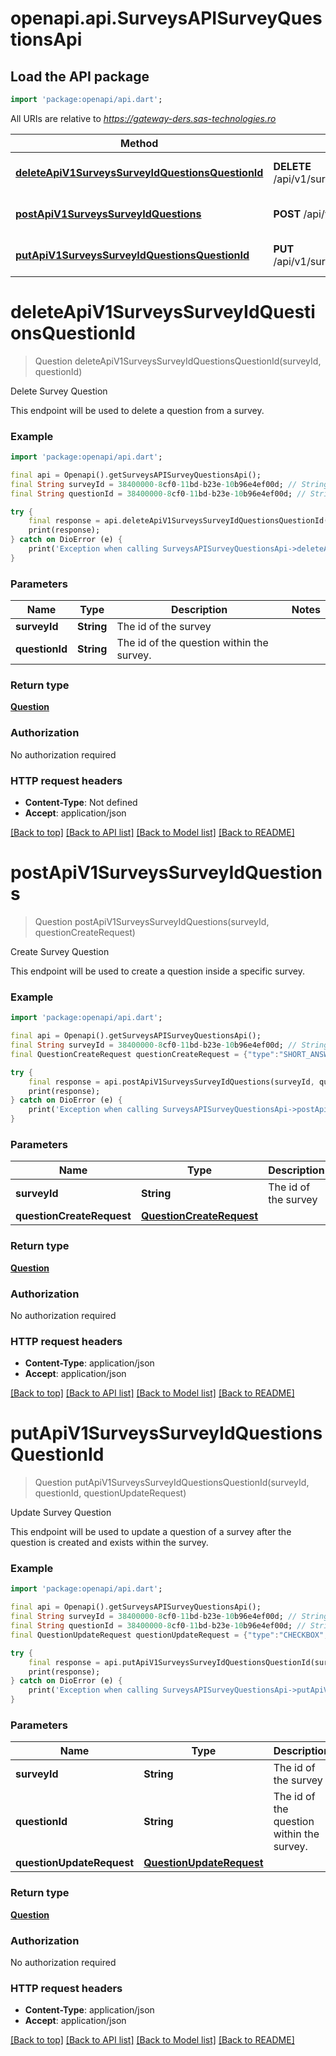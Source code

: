 # openapi.api.SurveysAPISurveyQuestionsApi

## Load the API package
```dart
import 'package:openapi/api.dart';
```

All URIs are relative to *https://gateway-ders.sas-technologies.ro*

Method | HTTP request | Description
------------- | ------------- | -------------
[**deleteApiV1SurveysSurveyIdQuestionsQuestionId**](SurveysAPISurveyQuestionsApi.md#deleteapiv1surveyssurveyidquestionsquestionid) | **DELETE** /api/v1/surveys/{surveyId}/questions/{questionId} | Delete Survey Question
[**postApiV1SurveysSurveyIdQuestions**](SurveysAPISurveyQuestionsApi.md#postapiv1surveyssurveyidquestions) | **POST** /api/v1/surveys/{surveyId}/questions | Create Survey Question
[**putApiV1SurveysSurveyIdQuestionsQuestionId**](SurveysAPISurveyQuestionsApi.md#putapiv1surveyssurveyidquestionsquestionid) | **PUT** /api/v1/surveys/{surveyId}/questions/{questionId} | Update Survey Question


# **deleteApiV1SurveysSurveyIdQuestionsQuestionId**
> Question deleteApiV1SurveysSurveyIdQuestionsQuestionId(surveyId, questionId)

Delete Survey Question

This endpoint will be used to delete a question from a survey.

### Example
```dart
import 'package:openapi/api.dart';

final api = Openapi().getSurveysAPISurveyQuestionsApi();
final String surveyId = 38400000-8cf0-11bd-b23e-10b96e4ef00d; // String | The id of the survey
final String questionId = 38400000-8cf0-11bd-b23e-10b96e4ef00d; // String | The id of the question within the survey.

try {
    final response = api.deleteApiV1SurveysSurveyIdQuestionsQuestionId(surveyId, questionId);
    print(response);
} catch on DioError (e) {
    print('Exception when calling SurveysAPISurveyQuestionsApi->deleteApiV1SurveysSurveyIdQuestionsQuestionId: $e\n');
}
```

### Parameters

Name | Type | Description  | Notes
------------- | ------------- | ------------- | -------------
 **surveyId** | **String**| The id of the survey | 
 **questionId** | **String**| The id of the question within the survey. | 

### Return type

[**Question**](Question.md)

### Authorization

No authorization required

### HTTP request headers

 - **Content-Type**: Not defined
 - **Accept**: application/json

[[Back to top]](#) [[Back to API list]](../README.md#documentation-for-api-endpoints) [[Back to Model list]](../README.md#documentation-for-models) [[Back to README]](../README.md)

# **postApiV1SurveysSurveyIdQuestions**
> Question postApiV1SurveysSurveyIdQuestions(surveyId, questionCreateRequest)

Create Survey Question

This endpoint will be used to create a question inside a specific survey.

### Example
```dart
import 'package:openapi/api.dart';

final api = Openapi().getSurveysAPISurveyQuestionsApi();
final String surveyId = 38400000-8cf0-11bd-b23e-10b96e4ef00d; // String | The id of the survey
final QuestionCreateRequest questionCreateRequest = {"type":"SHORT_ANSWER","required":false,"question":"What was your favorite session?"}; // QuestionCreateRequest | 

try {
    final response = api.postApiV1SurveysSurveyIdQuestions(surveyId, questionCreateRequest);
    print(response);
} catch on DioError (e) {
    print('Exception when calling SurveysAPISurveyQuestionsApi->postApiV1SurveysSurveyIdQuestions: $e\n');
}
```

### Parameters

Name | Type | Description  | Notes
------------- | ------------- | ------------- | -------------
 **surveyId** | **String**| The id of the survey | 
 **questionCreateRequest** | [**QuestionCreateRequest**](QuestionCreateRequest.md)|  | [optional] 

### Return type

[**Question**](Question.md)

### Authorization

No authorization required

### HTTP request headers

 - **Content-Type**: application/json
 - **Accept**: application/json

[[Back to top]](#) [[Back to API list]](../README.md#documentation-for-api-endpoints) [[Back to Model list]](../README.md#documentation-for-models) [[Back to README]](../README.md)

# **putApiV1SurveysSurveyIdQuestionsQuestionId**
> Question putApiV1SurveysSurveyIdQuestionsQuestionId(surveyId, questionId, questionUpdateRequest)

Update Survey Question

This endpoint will be used to update a question of a survey after the question is created and exists within the survey.

### Example
```dart
import 'package:openapi/api.dart';

final api = Openapi().getSurveysAPISurveyQuestionsApi();
final String surveyId = 38400000-8cf0-11bd-b23e-10b96e4ef00d; // String | The id of the survey
final String questionId = 38400000-8cf0-11bd-b23e-10b96e4ef00d; // String | The id of the question within the survey.
final QuestionUpdateRequest questionUpdateRequest = {"type":"CHECKBOX","required":true,"question":"What was your favorite part of the 'Save the planet' session?","configuration":{"options":[{"optionNumber":1,"text":"One week"},{"optionNumber":2,"text":"Two week"},{"optionNumber":3,"text":"Three week"}]}}; // QuestionUpdateRequest | 

try {
    final response = api.putApiV1SurveysSurveyIdQuestionsQuestionId(surveyId, questionId, questionUpdateRequest);
    print(response);
} catch on DioError (e) {
    print('Exception when calling SurveysAPISurveyQuestionsApi->putApiV1SurveysSurveyIdQuestionsQuestionId: $e\n');
}
```

### Parameters

Name | Type | Description  | Notes
------------- | ------------- | ------------- | -------------
 **surveyId** | **String**| The id of the survey | 
 **questionId** | **String**| The id of the question within the survey. | 
 **questionUpdateRequest** | [**QuestionUpdateRequest**](QuestionUpdateRequest.md)|  | [optional] 

### Return type

[**Question**](Question.md)

### Authorization

No authorization required

### HTTP request headers

 - **Content-Type**: application/json
 - **Accept**: application/json

[[Back to top]](#) [[Back to API list]](../README.md#documentation-for-api-endpoints) [[Back to Model list]](../README.md#documentation-for-models) [[Back to README]](../README.md)

